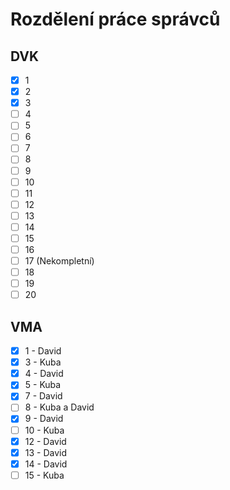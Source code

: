 # Rozdělení práce správců

## DVK
* [x] 1
* [x] 2
* [x] 3
* [ ] 4
* [ ] 5
* [ ] 6
* [ ] 7
* [ ] 8
* [ ] 9
* [ ] 10
* [ ] 11
* [ ] 12
* [ ] 13
* [ ] 14
* [ ] 15
* [ ] 16
* [ ] 17 (Nekompletní)
* [ ] 18
* [ ] 19
* [ ] 20

## VMA
* [x] 1 - David
* [x] 3 - Kuba
* [x] 4 - David
* [x] 5 - Kuba
* [x] 7 - David
* [ ] 8 - Kuba a David
* [x] 9 - David
* [ ] 10 - Kuba
* [x] 12 - David
* [x] 13 - David
* [x] 14 - David
* [ ] 15 - Kuba